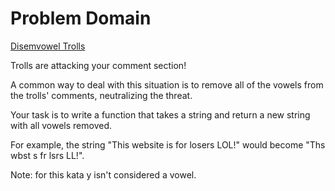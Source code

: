 # Problem Domain

[Disemvowel Trolls](https://www.codewars.com/kata/52fba66badcd10859f00097e)

Trolls are attacking your comment section!

A common way to deal with this situation is to remove all of the vowels from the trolls' comments, neutralizing the threat.

Your task is to write a function that takes a string and return a new string with all vowels removed.

For example, the string "This website is for losers LOL!" would become "Ths wbst s fr lsrs LL!".

Note: for this kata y isn't considered a vowel.